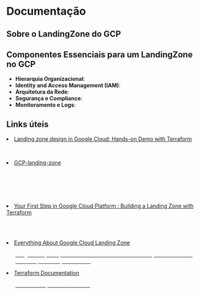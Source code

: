 # Documentação

## Sobre o LandingZone do GCP

## Componentes Essenciais para um LandingZone no GCP

- <b>Hierarquia Organizacional</b>: 
- <b>Identity and Access Management (IAM)</b>:
- <b>Arquitetura da Rede</b>:
- <b>Segurança e Compliance</b>:
- <b>Monitoramento e Logs</b>:

## Links úteis


<la>
    <li><a href="https://medium.com/google-cloud/hands-on-gcp-landing-zone-with-terraform-code-44393a776139">Landing zone design in Google Cloud: Hands-on Demo with Terraform<a>
    <ul style="text-decoration: none; color: white;">Construção de um Landing Zone no GCP utilizando arquitetura modular.</ul></li>
    <li><a href="https://github.com/ollionorg/gcp-landing-zone">GCP-landing-zone<a>
    <ul style="text-decoration: none; color: white;">Repositório com implementação de um landingzone. No atual momento, este repositório não recebeu mais atualizações, são 1 ano e alguns meses sem novas implementações. Necessário realizar testes para verificar possíveis falhas de segurança.</ul></li>
    <li><a href="https://medium.com/google-cloud/your-first-step-in-google-cloud-platform-building-a-landing-zone-with-terraform-d9fe764edbcb">Your First Step in Google Cloud Platform : Building a Landing Zone with Terraform<a>
    <ul style="text-decoration: none; color: white;">Artigo com princípios fundamentais de uma Landzone, voltado para o GCP com Terraform.</ul></li>
    <li><a href="https://medium.com/google-cloud/everything-about-google-cloud-landing-zone-19ccd90af844">Everything About Google Cloud Landing Zone <ul style="text-decoration: none; color: white;">Artigo com princípios fundamentais de uma Landzone, com conceitos técnicos, voltado para o GCP.</ul></li>
    <li><a href="https://developer.hashicorp.com/terraform/docs">Terraform Documentation <ul style="text-decoration: none; color: white;">Documentação do Terraform.</ul></li>

    
</la>


